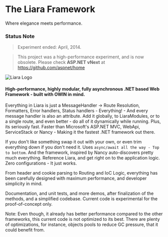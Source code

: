 The Liara Framework
==================================
Where elegance meets performance.


### Status Note

> Experiment ended: April, 2014.

> This project was a high-performance experiment, and is now obsolete. Please check **ASP.NET vNext** at https://github.com/aspnet/home

<img src="https://raw.github.com/prasannavl/liara/master/Logos/Header.png" alt="Liara Logo"/>

#### High-performance, highly modular, fully asynchronous .NET based Web Framework - built with OWIN in mind.


Everything in Liara is just a MessageHandler -> Route Resolution, Formatters, Error handlers, Status handlers - Everything! - And every message handler is also an attribute. Add it globally, to LiaraModules, or to a single route, and even better - do all of it dynamically while running. Plus, its seriously fast. Faster than Microsoft's ASP.NET MVC, WebApi, ServiceStack or Nancy - Making it the fastest .NET framework out there.

If you don't like something swap it out with your own, or even trim everything down if you don't need it. Uses `async/await all the way - Top to bottom`. And the framework, inspired by Nancy auto-discovers pretty much everything. Reference Liara, and get right on to the application logic. Zero configurations - It just works.

From header and cookie parsing to Routing and IoC Logic, everything has been carefully designed with maximum performance, and developer simplicity in mind.

Documentation, and unit tests, and more demos, after finalization of the methods, and a simplified codebase. Current code is experimental for the proof-of-concept only.

Note: Even though, it already has better performance compared to the other frameworks, this current code is not optimized to its best. There are plenty of optimizations, for instance, objects pools to reduce GC pressure, that it could benefit from. 
